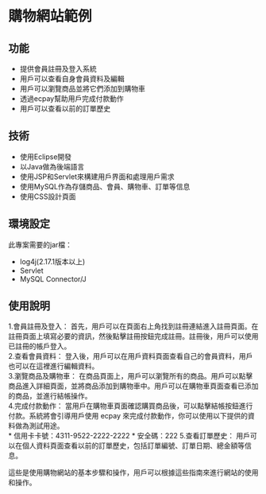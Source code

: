 # 購物網站範例

## 功能

- 提供會員註冊及登入系統
- 用戶可以查看自身會員資料及編輯
- 用戶可以瀏覽商品並將它們添加到購物車
- 透過ecpay幫助用戶完成付款動作
- 用戶可以查看以前的訂單歷史

## 技術

- 使用Eclipse開發
- 以Java做為後端語言
- 使用JSP和Servlet來構建用戶界面和處理用戶需求
- 使用MySQL作為存儲商品、會員、購物車、訂單等信息
- 使用CSS設計頁面

## 環境設定

此專案需要的jar檔：
- log4j(2.17.1版本以上)
- Servlet
- MySQL Connector/J

## 使用說明

1.會員註冊及登入： 首先，用戶可以在頁面右上角找到註冊連結進入註冊頁面。在註冊頁面上填寫必要的資訊，然後點擊註冊按鈕完成註冊。註冊後，用戶可以使用已註冊的帳戶登入。  
2.查看會員資料： 登入後，用戶可以在用戶資料頁面查看自己的會員資料，用戶也可以在這裡進行編輯資料。  
3.瀏覽商品及購物車： 在商品頁面上，用戶可以瀏覽所有的商品。用戶可以點擊商品進入詳細頁面，並將商品添加到購物車中。用戶可以在購物車頁面查看已添加的商品，並進行結帳操作。  
4.完成付款動作： 當用戶在購物車頁面確認購買商品後，可以點擊結帳按鈕進行付款。系統將會引導用戶使用 ecpay 來完成付款動作，你可以使用以下提供的資料做為測試用途。  
     * 信用卡卡號：4311-9522-2222-2222
     * 安全碼：222
5.查看訂單歷史： 用戶可以在個人資料頁面查看以前的訂單歷史，包括訂單編號、訂單日期、總金額等信息。  

這些是使用購物網站的基本步驟和操作，用戶可以根據這些指南來進行網站的使用和操作。

